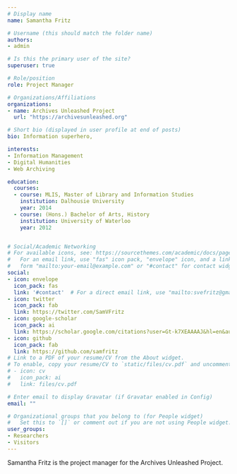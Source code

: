 ```yaml
---
# Display name
name: Samantha Fritz

# Username (this should match the folder name)
authors:
- admin

# Is this the primary user of the site?
superuser: true

# Role/position
role: Project Manager

# Organizations/Affiliations
organizations:
- name: Archives Unleashed Project
  url: "https://archivesunleashed.org"

# Short bio (displayed in user profile at end of posts)
bio: Information superhero,

interests:
- Information Management
- Digital Humanities
- Web Archiving

education:
  courses:
  - course: MLIS, Master of Library and Information Studies
    institution: Dalhousie University
    year: 2014
  - course: (Hons.) Bachelor of Arts, History
    institution: University of Waterloo
    year: 2012


# Social/Academic Networking
# For available icons, see: https://sourcethemes.com/academic/docs/page-builder/#icons
#   For an email link, use "fas" icon pack, "envelope" icon, and a link in the
#   form "mailto:your-email@example.com" or "#contact" for contact widget.
social:
- icon: envelope
  icon_pack: fas
  link: '#contact'  # For a direct email link, use "mailto:svefritz@gmail.com".
- icon: twitter
  icon_pack: fab
  link: https://twitter.com/SamVFritz
- icon: google-scholar
  icon_pack: ai
  link: https://scholar.google.com/citations?user=Gt-k7XEAAAAJ&hl=en&authuser=1
- icon: github
  icon_pack: fab
  link: https://github.com/samfritz
# Link to a PDF of your resume/CV from the About widget.
# To enable, copy your resume/CV to `static/files/cv.pdf` and uncomment the lines below.
# - icon: cv
#   icon_pack: ai
#   link: files/cv.pdf

# Enter email to display Gravatar (if Gravatar enabled in Config)
email: ""

# Organizational groups that you belong to (for People widget)
#   Set this to `[]` or comment out if you are not using People widget.
user_groups:
- Researchers
- Visitors
---
```


Samantha Fritz is the project manager for the Archives Unleashed Project.
